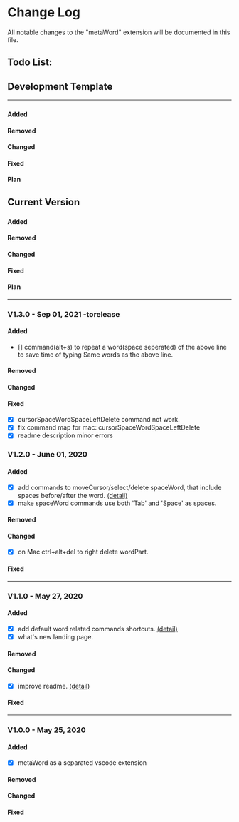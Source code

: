 # Change Log
All notable changes to the "metaWord" extension will be documented in this file.

## Todo List:
## Development Template
---
### 
#### Added
#### Removed
#### Changed
#### Fixed
#### Plan
## Current Version
### 
#### Added
#### Removed
#### Changed
#### Fixed
#### Plan

---
### V1.3.0 - Sep 01, 2021 -torelease
#### Added
 - [] command(alt+s) to repeat a word(space seperated) of the above line to save time of typing Same words as the above line.
#### Removed
#### Changed
#### Fixed
 - [x] cursorSpaceWordSpaceLeftDelete command not work.
 - [x] fix command map for mac: cursorSpaceWordSpaceLeftDelete
 - [x] readme description minor errors
### V1.2.0 - June 01, 2020
#### Added
 - [x] add commands to moveCursor/select/delete spaceWord, that include spaces before/after the word. <a href="https://github.com/metaseed/metaGo/tree/master/src/metaWord#spaceword-commands-to-movecursorselectdelete-word-separated-by-space">(detail)</a>
 - [x] make spaceWord commands use both 'Tab' and 'Space' as spaces.
#### Removed
#### Changed
 - [x] on Mac ctrl+alt+del to right delete wordPart.
#### Fixed

---
### V1.1.0 - May 27, 2020
#### Added
 - [x] add default word related commands shortcuts. <a href="https://github.com/metaseed/metaGo/blob/master/src/metaWord/README.md">(detail)</a>
 - [x] what's new landing page.
#### Removed
#### Changed
 - [x] improve readme. <a href="https://github.com/metaseed/metaGo/blob/master/src/metaWord/README.md">(detail)</a>
#### Fixed
---
### V1.0.0 - May 25, 2020
#### Added
 - [x] metaWord as a separated vscode extension
#### Removed
#### Changed
#### Fixed
